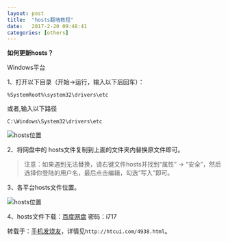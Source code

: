 ```yaml
---
layout:	post
title:	"hosts翻墙教程"
date:	2017-2-20 09:48:41
categories:	[others]
---
```


**如何更新hosts？**

Windows平台

1、打开以下目录（开始->运行，输入以下后回车）：

```
%SystemRoot%\system32\drivers\etc
```

或者,输入以下路径

```
C:\Windows\System32\drivers\etc
```

![hosts位置](https://raw.githubusercontent.com/cofire/cofire.github.io/master/img/others/4/1.png "hosts位置")

2、将网盘中的 hosts文件复制到上面的文件夹内替换原文件即可。

>注意：如果遇到无法替换，请右键文件hosts并找到“属性” -> “安全”，然后选择你登陆的用户名，最后点击编辑，勾选“写入”即可。

3、各平台hosts文件位置。

![hosts位置](https://raw.githubusercontent.com/cofire/cofire.github.io/master/img/others/4/2.png "hosts位置")

4、hosts文件下载：[百度网盘](http://pan.baidu.com/s/1pKWjFLL "hosts下载") 密码：i717

转载于：[手机发烧友](http://htcui.com/)，详情见`http://htcui.com/4938.html`。